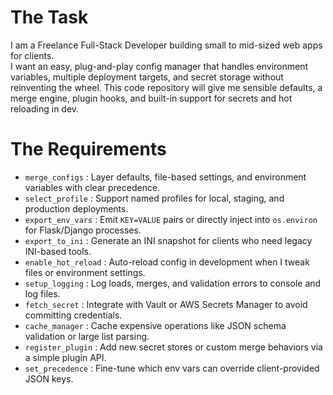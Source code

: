 # The Task

I am a Freelance Full-Stack Developer building small to mid-sized web apps for clients.  
I want an easy, plug-and-play config manager that handles environment variables, multiple deployment targets, and secret storage without reinventing the wheel. This code repository will give me sensible defaults, a merge engine, plugin hooks, and built-in support for secrets and hot reloading in dev.

# The Requirements

* `merge_configs`         : Layer defaults, file-based settings, and environment variables with clear precedence.  
* `select_profile`        : Support named profiles for local, staging, and production deployments.  
* `export_env_vars`       : Emit `KEY=VALUE` pairs or directly inject into `os.environ` for Flask/Django processes.  
* `export_to_ini`         : Generate an INI snapshot for clients who need legacy INI-based tools.  
* `enable_hot_reload`     : Auto-reload config in development when I tweak files or environment settings.  
* `setup_logging`         : Log loads, merges, and validation errors to console and log files.  
* `fetch_secret`          : Integrate with Vault or AWS Secrets Manager to avoid committing credentials.  
* `cache_manager`         : Cache expensive operations like JSON schema validation or large list parsing.  
* `register_plugin`       : Add new secret stores or custom merge behaviors via a simple plugin API.  
* `set_precedence`        : Fine-tune which env vars can override client-provided JSON keys.  
